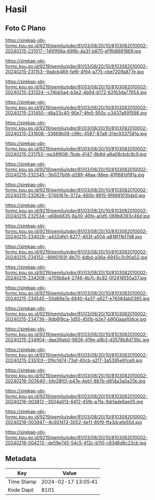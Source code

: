 # Hasil

## Foto C Plano

https://sirekap-obj-formc.kpu.go.id/9219/pemilu/pdpr/81/03/08/20/10/8103082010002-20240215-231017--1491f68a-699b-4a31-b870-ef1fb8681869.jpg

https://sirekap-obj-formc.kpu.go.id/9219/pemilu/pdpr/81/03/08/20/10/8103082010002-20240215-231153--9adcb469-faf6-4f94-a775-cbe7209a877e.jpg

https://sirekap-obj-formc.kpu.go.id/9219/pemilu/pdpr/81/03/08/20/10/8103082010002-20240215-231324--c74bb5a4-b3e2-4b94-b172-62f63da77654.jpg

https://sirekap-obj-formc.kpu.go.id/9219/pemilu/pdpr/81/03/08/20/10/8103082010002-20240215-231450--d8a33c40-90e7-4fe5-950c-c3437a691598.jpg

https://sirekap-obj-formc.kpu.go.id/9219/pemilu/pdpr/81/03/08/20/10/8103082010002-20240215-231608--33668b09-c99c-4587-87a8-31ec9337581a.jpg

https://sirekap-obj-formc.kpu.go.id/9219/pemilu/pdpr/81/03/08/20/10/8103082010002-20240215-231753--ea34f608-7bde-4147-8b8d-a6a09cbdc9c9.jpg

https://sirekap-obj-formc.kpu.go.id/9219/pemilu/pdpr/81/03/08/20/10/8103082010002-20240215-232345--5b027b08-d289-46aa-98ee-41ff681d191a.jpg

https://sirekap-obj-formc.kpu.go.id/9219/pemilu/pdpr/81/03/08/20/10/8103082010002-20240215-232828--5746167e-372a-460b-9915-9f9991010da0.jpg

https://sirekap-obj-formc.kpu.go.id/9219/pemilu/pdpr/81/03/08/20/10/8103082010002-20240215-232534--e68b6635-8a30-40fe-a0d5-069b8393c46d.jpg

https://sirekap-obj-formc.kpu.go.id/9219/pemilu/pdpr/81/03/08/20/10/8103082010002-20240215-234029--a432dfe1-8277-403f-a504-a818f11bf7d8.jpg

https://sirekap-obj-formc.kpu.go.id/9219/pemilu/pdpr/81/03/08/20/10/8103082010002-20240215-234152--8990193f-8b70-4dbd-a36a-6945c3c90a52.jpg

https://sirekap-obj-formc.kpu.go.id/9219/pemilu/pdpr/81/03/08/20/10/8103082010002-20240215-234308--e705b6a4-2746-4b7c-8c92-0f2418555a37.jpg

https://sirekap-obj-formc.kpu.go.id/9219/pemilu/pdpr/81/03/08/20/10/8103082010002-20240215-234545--50d89a7a-6840-4a37-a927-e76084ab0385.jpg

https://sirekap-obj-formc.kpu.go.id/9219/pemilu/pdpr/81/03/08/20/10/8103082010002-20240215-234736--9db6f8ca-1d55-450b-b2e7-b900aaa10dce.jpg

https://sirekap-obj-formc.kpu.go.id/9219/pemilu/pdpr/81/03/08/20/10/8103082010002-20240215-234904--dae26eb0-9826-419e-a9b3-d3578b8d739c.jpg

https://sirekap-obj-formc.kpu.go.id/9219/pemilu/pdpr/81/03/08/20/10/8103082010002-20240215-235103--2f6c1d74-73af-40cb-a2f7-3a5395e91ce9.jpg

https://sirekap-obj-formc.kpu.go.id/9219/pemilu/pdpr/81/03/08/20/10/8103082010002-20240216-003640--bfe28f01-b47e-4eb1-887b-d814a3a0a25b.jpg

https://sirekap-obj-formc.kpu.go.id/9219/pemilu/pdpr/81/03/08/20/10/8103082010002-20240216-003812--3504a013-64f2-45fb-a7fa-1bb1ade6ae05.jpg

https://sirekap-obj-formc.kpu.go.id/9219/pemilu/pdpr/81/03/08/20/10/8103082010002-20240216-003947--8c92f413-3002-4e11-80f9-ffa3dcefe55d.jpg

https://sirekap-obj-formc.kpu.go.id/9219/pemilu/pdpr/81/03/08/20/10/8103082010002-20240216-004213--de59e745-54c5-412c-b110-c83d6d6c23cb.jpg


## Metadata

| Key        | Value               |
| ---------- | ------------------- |
| Time Stamp | 2024-02-17 13:05:41 |
| Kode Dapil | 8101                |



